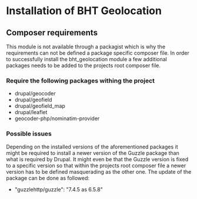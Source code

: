 # Installation of BHT Geolocation

## Composer requirements

This module is not available through a packagist which is why the requirements can not be defined a package specific
composer file. In order to successfully install the bht_geolocation module a few additional packages needs to be added
to the projects root composer file.

### Require the following packages withing the project
* drupal/geocoder
* drupal/geofield
* drupal/geofield_map
* drupal/leaflet
* geocoder-php/nominatim-provider

### Possible issues
Depending on the installed versions of the aforementioned packages it might be required to install a newer version of
the Guzzle package than what is required by Drupal. It might even be that the Guzzle version is fixed to a specific
version so that within the projects root composer file a newer version has to be defined masquerading as the other one.
The update of the package can be done as followed:
* "guzzlehttp/guzzle": "7.4.5 as 6.5.8"
